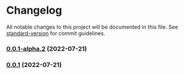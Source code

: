# Changelog

All notable changes to this project will be documented in this file. See [standard-version](https://github.com/conventional-changelog/standard-version) for commit guidelines.

### [0.0.1-alpha.2](https://github.com/thx/thx-scripts/compare/v0.0.1...v0.0.1-alpha.2) (2022-07-21)

### [0.0.1](https://github.com/thx/thx-scripts/compare/v0.0.1-alpha.1...v0.0.1) (2022-07-21)
